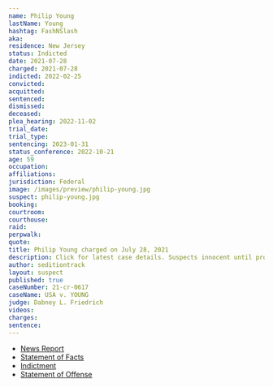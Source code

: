 ```yaml
---
name: Philip Young
lastName: Young
hashtag: FashNSlash
aka:
residence: New Jersey
status: Indicted
date: 2021-07-28
charged: 2021-07-28
indicted: 2022-02-25
convicted:
acquitted:
sentenced:
dismissed:
deceased:
plea_hearing: 2022-11-02
trial_date:
trial_type:
sentencing: 2023-01-31
status_conference: 2022-10-21
age: 59
occupation:
affiliations:
jurisdiction: Federal
image: /images/preview/philip-young.jpg
suspect: philip-young.jpg
booking:
courtroom:
courthouse:
raid:
perpwalk:
quote:
title: Philip Young charged on July 28, 2021
description: Click for latest case details. Suspects innocent until proven guilty.
author: seditiontrack
layout: suspect
published: true
caseNumber: 21-cr-0617
caseName: USA v. YOUNG
judge: Dabney L. Friedrich
videos:
charges:
sentence:
---
```


- [News Report](https://www.courierpostonline.com/story/news/2021/08/21/philip-young-sewell-capital-riot-insurrection-suspect/8229587002/)
- [Statement of Facts](https://www.justice.gov/usao-dc/case-multi-defendant/file/1428506/download)
- [Indictment](https://www.justice.gov/usao-dc/case-multi-defendant/file/1549091/download)
- [Statement of Offense](https://www.justice.gov/usao-dc/case-multi-defendant/file/1549096/download)
